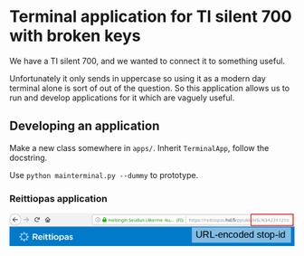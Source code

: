 # Terminal application for TI silent 700 with broken keys

We have a TI silent 700, and we wanted to connect it to something useful.

Unfortunately it only sends in uppercase so using it as a modern day terminal alone is sort of out of the question. So this application allows us to run and develop applications for it which are vaguely useful.

## Developing an application

Make a new class somewhere in `apps/`. Inherit `TerminalApp`, follow the docstring.

Use `python mainterminal.py --dummy` to prototype.

### Reittiopas application

![Reittiopas stop-id](reittiopas.png)
